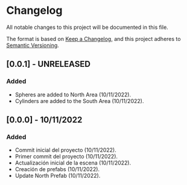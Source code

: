 # Changelog

All notable changes to this project will be documented in this file.

The format is based on [Keep a Changelog](https://keepachangelog.com/en/1.1.0/),
and this project adheres to [Semantic Versioning](https://semver.org/spec/v2.0.0.html).

## [0.0.1] - UNRELEASED

### Added
- Spheres are added to North Area (10/11/2022).
- Cylinders are added to the South Area (10/11/2022).

## [0.0.0] - 10/11/2022

### Added 

- Commit inicial del proyecto (10/11/2022).
- Primer commit del proyecto (10/11/2022).
- Actualización inicial de la escena (10/11/2022).
- Creación de prefabs (10/11/2022).
- Update North Prefab (10/11/2022).